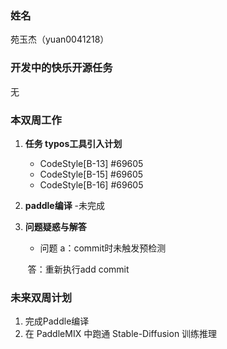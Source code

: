 ### 姓名

苑玉杰（yuan0041218）

### 开发中的快乐开源任务

无

### 本双周工作

1. **任务 typos工具引入计划**

   - CodeStyle[B-13] #69605
   - CodeStyle[B-15] #69605
   - CodeStyle[B-16] #69605

2. **paddle编译**
   -未完成


3. **问题疑惑与解答**

   - 问题 a：commit时未触发预检测

   ​       答：重新执行add commit


### 未来双周计划

1. 完成Paddle编译
2. 在 PaddleMIX 中跑通 Stable-Diffusion 训练推理

